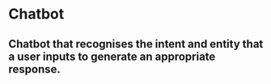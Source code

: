 # Chatbot

## Chatbot that recognises the intent and entity that a user inputs to generate an appropriate response.
